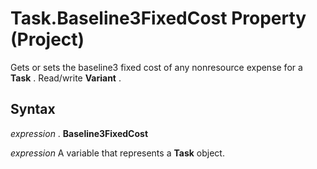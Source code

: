 
# Task.Baseline3FixedCost Property (Project)

Gets or sets the baseline3 fixed cost of any nonresource expense for a  **Task** . Read/write **Variant** .


## Syntax

 _expression_ . **Baseline3FixedCost**

 _expression_ A variable that represents a **Task** object.

